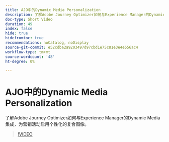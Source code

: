 ```yaml
---
title: AJO中的Dynamic Media Personalization
description: 了解Adobe Journey Optimizer如何与Experience Manager的Dynamic Media集成，为营销活动启用个性化的复合图像。
doc-type: Short Video
duration: 49
index: false
hide: true
hidefromtoc: true
recommendations: noCatalog, noDisplay
source-git-commit: e52cdba2a9203497d97cbd1e75c81e3e4e556ac4
workflow-type: tm+mt
source-wordcount: '48'
ht-degree: 0%

---
```



# AJO中的Dynamic Media Personalization

了解Adobe Journey Optimizer如何与Experience Manager的Dynamic Media集成，为营销活动启用个性化的复合图像。

<!-- 62_S520_3442520_48_dynamic-media-personalization-in-ajo -->
>[!VIDEO](https://video.tv.adobe.com/v/3460319/?learn=on&enablevpops=true&captions=chi_hans)
